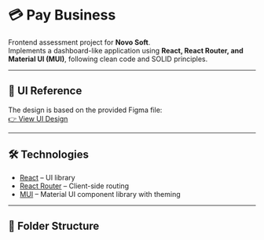 # 💳 Pay Business

Frontend assessment project for **Novo Soft**.  
Implements a dashboard-like application using **React, React Router, and Material UI (MUI)**, following clean code and SOLID principles.

---

## 🎨 UI Reference

The design is based on the provided Figma file:  
[👉 View UI Design](https://www.figma.com/proto/KZuVZbUv1as262QB1r1X5i/Test-UI?node-id=2535-46&t=Ixyl5eM5RSHrEVtf-1&scaling=scale-down-width&content-scaling=fixed&page-id=2535%3A13&starting-point-node-id=2535%3A1069)

---

## 🛠️ Technologies

- [React](https://react.dev/) – UI library
- [React Router](https://reactrouter.com/) – Client-side routing
- [MUI](https://mui.com/) – Material UI component library with theming

---

## 📂 Folder Structure
